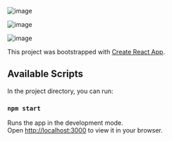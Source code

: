 ![image](https://user-images.githubusercontent.com/68274794/150682963-f1ea297f-04ef-4b63-8437-eac43b21ed98.png)

![image](https://user-images.githubusercontent.com/68274794/150658145-391c12f1-a19a-4efa-a84c-df2ea75af3c1.png)

![image](https://user-images.githubusercontent.com/68274794/150682902-07438bc4-d48e-4dd1-af1f-322a2a89fbe2.png)


This project was bootstrapped with [Create React App](https://github.com/facebook/create-react-app).

## Available Scripts

In the project directory, you can run:

### `npm start`

Runs the app in the development mode.\
Open [http://localhost:3000](http://localhost:3000) to view it in your browser.
